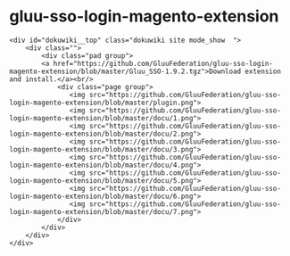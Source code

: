 # gluu-sso-login-magento-extension
<html lang="en">
<head>
    <meta charset="UTF-8">
    <title></title>
    <link href="oxd_openid_style.css" rel="stylesheet">
</head>
<body>
<div id="dokuwiki__site">

    <div id="dokuwiki__top" class="dokuwiki site mode_show  ">
        <div class="">
            <div class="pad group">
            <a href="https://github.com/GluuFederation/gluu-sso-login-magento-extension/blob/master/Gluu_SSO-1.9.2.tgz">Download extension and install.</a><br/>
                <div class="page group">
                   <img src="https://github.com/GluuFederation/gluu-sso-login-magento-extension/blob/master/plugin.png">
                   <img src="https://github.com/GluuFederation/gluu-sso-login-magento-extension/blob/master/docu/1.png">
                   <img src="https://github.com/GluuFederation/gluu-sso-login-magento-extension/blob/master/docu/2.png">
                   <img src="https://github.com/GluuFederation/gluu-sso-login-magento-extension/blob/master/docu/3.png">
                   <img src="https://github.com/GluuFederation/gluu-sso-login-magento-extension/blob/master/docu/4.png">
                   <img src="https://github.com/GluuFederation/gluu-sso-login-magento-extension/blob/master/docu/5.png">
                   <img src="https://github.com/GluuFederation/gluu-sso-login-magento-extension/blob/master/docu/6.png">
                   <img src="https://github.com/GluuFederation/gluu-sso-login-magento-extension/blob/master/docu/7.png">
                </div>
            </div>
        </div>
    </div>
</div>
</body>
</html>

